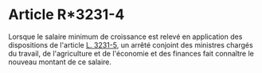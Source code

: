 # Article R*3231-4

Lorsque le salaire minimum de croissance est relevé en application des dispositions de l'article [L. 3231-5][1], un arrêté conjoint des ministres chargés du travail, de l'agriculture et de l'économie et des finances fait connaître le nouveau montant de ce salaire.

 [1]: /affichCodeArticle.do?cidTexte=LEGITEXT000006072050&idArticle=LEGIARTI000006902835&dateTexte=&categorieLien=cid